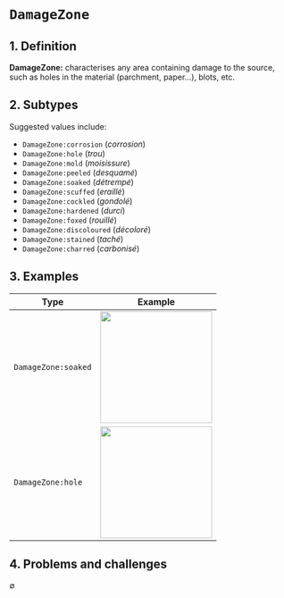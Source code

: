 # `DamageZone`

## 1. Definition

**DamageZone:** characterises any area containing damage to the source, such as holes in the material (parchment, paper…), blots, etc.

## 2. Subtypes

Suggested values include:

* `DamageZone:corrosion` (_corrosion_)
* `DamageZone:hole` (_trou_)
* `DamageZone:mold` (_moisissure_)
* `DamageZone:peeled` (_desquamé_)
* `DamageZone:soaked` (_détrempé_)
* `DamageZone:scuffed` (_eraillé_)
* `DamageZone:cockled` (_gondolé_)
* `DamageZone:hardened` (_durci_)
* `DamageZone:foxed` (_rouillé_)
* `DamageZone:discoloured` (_décoloré_)
* `DamageZone:stained` (_taché_)
* `DamageZone:charred` (_carbonisé_)

## 3. Examples

| Type | Example |
|------|---------|
| `DamageZone:soaked` | <img src="BB57.png" width="200px">  |
| `DamageZone:hole` | <img src="e-codices_Mslitt-0010-1.jpg" width="200px">  |

## 4. Problems and challenges

∅